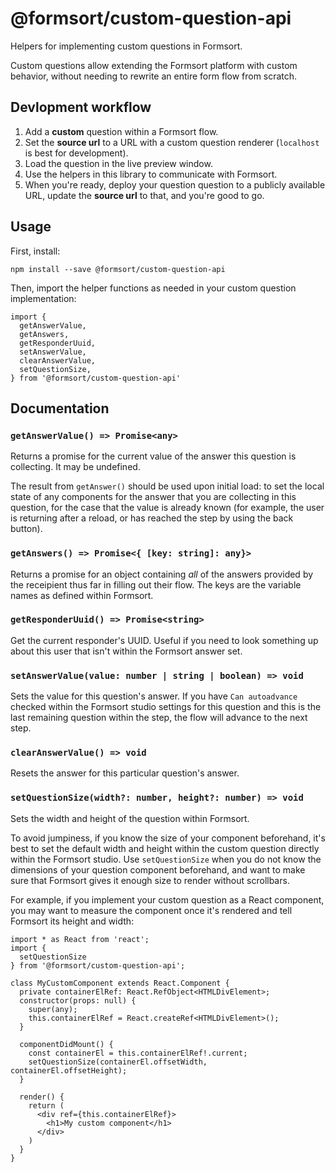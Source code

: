 # @formsort/custom-question-api

Helpers for implementing custom questions in Formsort.

Custom questions allow extending the Formsort platform with custom behavior, without needing to rewrite an entire form flow from scratch.

## Devlopment workflow

1. Add a **custom** question within a Formsort flow.
2. Set the **source url** to a URL with a custom question renderer (`localhost` is best for development).
3. Load the question in the live preview window.
4. Use the helpers in this library to communicate with Formsort.
5. When you're ready, deploy your question question to a publicly available URL, update the **source url** to that, and you're good to go.

## Usage

First, install:

```
npm install --save @formsort/custom-question-api
```

Then, import the helper functions as needed in your custom question implementation:

```
import {
  getAnswerValue,
  getAnswers,
  getResponderUuid,
  setAnswerValue,
  clearAnswerValue,
  setQuestionSize,
} from '@formsort/custom-question-api'
```

## Documentation

### `getAnswerValue() => Promise<any>`

Returns a promise for the current value of the answer this question is collecting. It may be undefined.

The result from `getAnswer()` should be used upon initial load: to set the local state of any components for the answer that you are collecting in this question, for the case that the value is already known (for example, the user is returning after a reload, or has reached the step by using the back button).

### `getAnswers() => Promise<{ [key: string]: any}>`

Returns a promise for an object containing _all_ of the answers provided by the receipient thus far in filling out their flow. The keys are the variable names as defined within Formsort.

### `getResponderUuid() => Promise<string>`

Get the current responder's UUID. Useful if you need to look something up about this user that isn't within the Formsort answer set.

### `setAnswerValue(value: number | string | boolean) => void`

Sets the value for this question's answer. If you have `Can autoadvance` checked within the Formsort studio settings for this question and this is the last remaining question within the step, the flow will advance to the next step.

### `clearAnswerValue() => void`

Resets the answer for this particular question's answer.

### `setQuestionSize(width?: number, height?: number) => void`

Sets the width and height of the question within Formsort.

To avoid jumpiness, if you know the size of your component beforehand, it's best to set the default width and height within the custom question directly within the Formsort studio. Use `setQuestionSize` when you do not know the dimensions of your question component beforehand, and want to make sure that Formsort gives it enough size to render without scrollbars.

For example, if you implement your custom question as a React component, you may want to measure the component once it's rendered and tell Formsort its height and width:

```
import * as React from 'react';
import {
  setQuestionSize
} from '@formsort/custom-question-api';

class MyCustomComponent extends React.Component {
  private containerElRef: React.RefObject<HTMLDivElement>;
  constructor(props: null) {
    super(any);
    this.containerElRef = React.createRef<HTMLDivElement>();
  }

  componentDidMount() {
    const containerEl = this.containerElRef!.current;
    setQuestionSize(containerEl.offsetWidth, containerEl.offsetHeight);
  }

  render() {
    return (
      <div ref={this.containerElRef}>
        <h1>My custom component</h1>
      </div>
    )
  }
}
```

